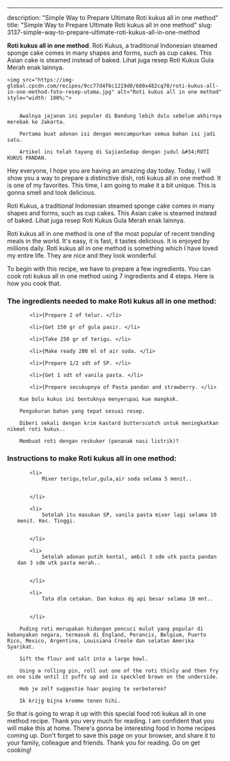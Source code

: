 ---
description: "Simple Way to Prepare Ultimate Roti kukus all in one method"
title: "Simple Way to Prepare Ultimate Roti kukus all in one method"
slug: 3137-simple-way-to-prepare-ultimate-roti-kukus-all-in-one-method

<p>
	<strong>Roti kukus all in one method</strong>. 
	Roti Kukus, a traditional Indonesian steamed sponge cake comes in many shapes and forms, such as cup cakes. This Asian cake is steamed instead of baked. Lihat juga resep Roti Kukus Gula Merah enak lainnya.
</p>
<p>
	
	<img src="https://img-global.cpcdn.com/recipes/9cc77d4f6c1219d0/680x482cq70/roti-kukus-all-in-one-method-foto-resep-utama.jpg" alt="Roti kukus all in one method" style="width: 100%;">
	
	
		Awalnya jajanan ini populer di Bandung lebih dulu sebelum akhirnya merebak ke Jakarta.
	
		Pertama buat adonan isi dengan mencampurkan semua bahan isi jadi satu.
	
		Artikel ini telah tayang di SajianSedap dengan judul &#34;ROTI KUKUS PANDAN.
	
</p>
<p>
	Hey everyone, I hope you are having an amazing day today. Today, I will show you a way to prepare a distinctive dish, roti kukus all in one method. It is one of my favorites. This time, I am going to make it a bit unique. This is gonna smell and look delicious.
</p>
	
<p>
	Roti Kukus, a traditional Indonesian steamed sponge cake comes in many shapes and forms, such as cup cakes. This Asian cake is steamed instead of baked. Lihat juga resep Roti Kukus Gula Merah enak lainnya.
</p>
<p>
	Roti kukus all in one method is one of the most popular of recent trending meals in the world. It's easy, it is fast, it tastes delicious. It is enjoyed by millions daily. Roti kukus all in one method is something which I have loved my entire life. They are nice and they look wonderful.
</p>

<p>
To begin with this recipe, we have to prepare a few ingredients. You can cook roti kukus all in one method using 7 ingredients and 4 steps. Here is how you cook that.
</p>

<h3>The ingredients needed to make Roti kukus all in one method:</h3>

<ol>
	
		<li>{Prepare 2 of telur. </li>
	
		<li>{Get 150 gr of gula pasir. </li>
	
		<li>{Take 250 gr of terigu. </li>
	
		<li>{Make ready 200 ml of air soda. </li>
	
		<li>{Prepare 1/2 sdt of SP. </li>
	
		<li>{Get 1 sdt of vanila pasta. </li>
	
		<li>{Prepare secukupnya of Pasta pandan and strawberry. </li>
	
</ol>
<p>
	
		Kue bolu kukus ini bentuknya menyerupai kue mangkok.
	
		Pengukuran bahan yang tepat sesuai resep.
	
		Diberi sekali dengan krim kastard butterscotch untuk meningkatkan nikmat roti kukus..
	
		Membuat roti dengan reskuker (penanak nasi listrik)?
	
</p>

<h3>Instructions to make Roti kukus all in one method:</h3>

<ol>
	
		<li>
			Mixer terigu,telur,gula,air soda selama 5 menit..
			
			
		</li>
	
		<li>
			Setelah itu masukan SP, vanila pasta mixer lagi selama 10 menit. Kec. Tinggi.
			
			
		</li>
	
		<li>
			Setelah adonan putih kental, ambil 3 sdm utk pasta pandan dan 3 sdm utk pasta merah..
			
			
		</li>
	
		<li>
			Tata dlm cetakan. Dan kukus dg api besar selama 10 mnt..
			
			
		</li>
	
</ol>

<p>
	
		Puding roti merupakan hidangan pencuci mulut yang popular di kebanyakan negara, termasuk di England, Perancis, Belgium, Puerto Rico, Mexico, Argentina, Louisiana Creole dan selatan Amerika Syarikat.
	
		Sift the flour and salt into a large bowl.
	
		Using a rolling pin, roll out one of the roti thinly and then fry on one side until it puffs up and is speckled brown on the underside.
	
		Heb je zelf suggestie haar poging te verbeteren?
	
		Ik krijg bijna kromme tenen hihi.
	
</p>

<p>
	So that is going to wrap it up with this special food roti kukus all in one method recipe. Thank you very much for reading. I am confident that you will make this at home. There's gonna be interesting food in home recipes coming up. Don't forget to save this page on your browser, and share it to your family, colleague and friends. Thank you for reading. Go on get cooking!
</p>
